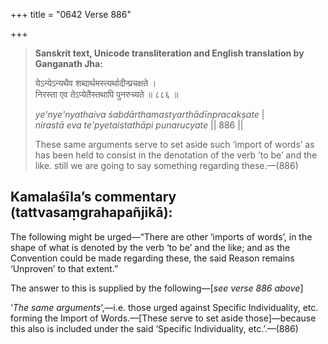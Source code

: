 +++
title = "0642 Verse 886"

+++
> **Sanskrit text, Unicode transliteration and English translation by Ganganath Jha:** 
>
> येऽन्येऽन्यथैव शब्दार्थमस्त्यर्थादीन्प्रचक्षते ।  
> निरस्ता एव तेऽप्येतैस्तथापि पुनरुच्यते ॥ ८८६ ॥ 
>
> *ye'nye'nyathaiva śabdārthamastyarthādīnpracakṣate* \|  
> *nirastā eva te'pyetaistathāpi punarucyate* \|\| 886 \|\| 
>
> These same arguments serve to set aside such ‘import of words’ as has been held to consist in the denotation of the verb ‘to be’ and the like. still we are going to say something regarding these.—(886)



## Kamalaśīla’s commentary (tattvasaṃgrahapañjikā):

The following might be urged—“There are other ‘imports of words’, in the shape of what is denoted by the verb ‘to be’ and the like; and as the Convention could be made regarding these, the said Reason remains ‘Unproven’ to that extent.”

The answer to this is supplied by the following—[*see verse 886 above*]

‘*The same arguments*’,—i.e. those urged against Specific Individuality, etc. forming the Import of Words.—[These serve to set aside those]—because this also is included under the said ‘Specific Individuality, etc.’.—(886)


